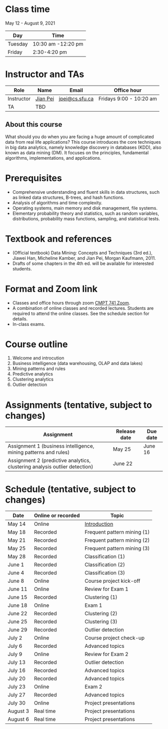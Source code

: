 # Class time
May 12 - August 9, 2021

| Day | Time |
|---|---|
| Tuesday | 10:30 am -12:20 pm |
| Friday | 2:30-4:20 pm |

# Instructor and TAs

| Role | Name | Email | Office hour |
|---|---|---|---|
| Instructor | [Jian Pei](http://www.cs.sfu.ca/~jpei) | jpei@cs.sfu.ca | Fridays 9:00 - 10:20 am |
| TA | TBD | | |
 
## About this course

What should you do when you are facing a huge amount of complicated data from real life applications? This course introduces the core techniques in big data analytics, namely knowledge discovery in databases (KDD), also known as data mining (DM). It focuses on the principles, fundamental algorithms, implementations, and applications.

# Prerequisites 

- Comprehensive understanding and fluent skills in data structures, such as linked data structures, B-trees, and hash functions.
- Analysis of algorithms and time complexity.
- Operating systems, main memory and disk management, file systems.
- Elementary probability theory and statistics, such as random variables, distributions, probability mass functions, sampling, and statistical tests.

# Textbook and references
- (Official textbook) Data Mining: Concepts and Techniques (3rd ed.), Jiawei Han, Micheline Kamber, and Jian Pei, Morgan Kaufmann, 2011.
- Drafts of some chapters in the 4th ed. will be available for interested students.

# Format and Zoom link
- Classes and office hours through zoom [CMPT 741 Zoom](https://sfu.zoom.us/j/61388159289?pwd=eGJTVWZPYXdRNkFpcGlZanh5c3h6UT09). 
- A combination of online classes and recorded lectures.  Students are required to attend the online classes. See the schedule section for details.
- In-class exams.

# Course outline
1. Welcome and introcution
2. Business intelligence (data warehousing, OLAP and data lakes)
3. Mining patterns and rules
4. Predictive analytics
5. Clustering analytics
6. Outlier detection

# Assignments (tentative, subject to changes)

| Assignment | Release date | Due date |
|---|---|---|
| Assignment 1 (business intelligence, mining patterns and rules) | May 25 | June 16 |
| Assignment 2 (predictive analytics, clustering analysis outlier detection) | June 22 | 

# Schedule (tentative, subject to changes)

| Date | Online or recorded | Topic |
|---|---|---|
| May 14 | Online | [Introduction](https://www.cs.sfu.ca/cc/459/jpei/21/459Introduction.pdf) |
| May 18 | Recorded | Frequent pattern mining (1) |
| May 21 | Recorded | Frequent pattern mining (2) |
| May 25 | Recorded | Frequent pattern mining (3)|
| May 28 | Recorded | Classification (1) |
| June 1 | Recorded | Classification (2) |
| June 4 | Recorded | Classification (3) |
| June 8 | Online | Course project kick-off |
| June 11 | Online | Review for Exam 1 |
| June 15 | Recorded | Clustering (1) |
| June 18 | Online | Exam 1 |
| June 22 | Recorded | Clustering (2) |
| June 25 | Recorded | Clustering (3) |
| June 29 | Recorded | Outlier detection |
| July 2 | Online | Course project check-up |
| July 6 | Recorded | Advanced topics | 
| July 9 | Online  | Review for Exam 2 |
| July 13 | Recorded | Outlier detection |
| July 16 | Recorded | Advanced topics |
| July 20 | Recorded | Advanced topics |
| July 23 | Online | Exam 2 |
| July 27 | Recorded | Advanced topics |
| July 30 | Online | Project presentations |
| August 3 | Real time | Project presentations| 
| August 6 | Real time | Project presentations |

